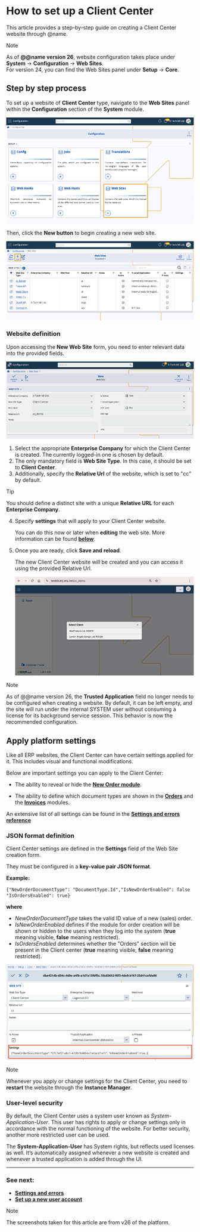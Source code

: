 # How to set up a Client Center

This article provides a step-by-step guide on creating a Client Center website through @name.

> [!Note]
> 
> As of **@@name version 26**, website configuration takes place under **System** -> **Configuration** -> **Web Sites**. <br>
> For version 24, you can find the Web Sites panel under **Setup** -> **Core**.

## Step by step process

To set up a website of **Client Center** type, navigate to the **Web Sites** panel within the **Configuration** section of the **System** module.

![picture](pictures/web_sites_panel.png)

Then, click the **New button** to begin creating a new web site.

![picture](pictures/new_add_website.png)

### Website definition

Upon accessing the **New Web Site** form, you need to enter relevant data into the provided fields.

![picture](pictures/create_cc.png)
 
1. Select the appropriate **Enterprise Company** for which the Client Center is created. The currently logged-in one is chosen by default.
2. The only mandatory field is **Web Site Type**. In this case, it should be set to **Client Center**.
3. Additionally, specify the **Relative Url** of the website, which is set to "cc" by default. 

> [!Tip]
> 
> You should define a distinct site with a unique **Relative URL** for each **Enterprise Company**.

4. Specify **settings** that will apply to your Client Center website.

   You can do this now or later when **editing** the web site. More information can be found **[below](define-a-new-cc.md#apply-platform-settings)**.

5. Once you are ready, click **Save and reload**.
   
   The new Client Center website will be created and you can access it using the provided Relative Url.

   ![picture](pictures/cc_created.png)

> [!NOTE]
> As of @@name version 26, the **Trusted Application** field no longer needs to be configured when creating a website. By default, it can be left empty, and the site will run under the internal SYSTEM user without consuming a license for its background service session. This behavior is now the recommended configuration.

## Apply platform settings

Like all ERP websites, the Client Center can have certain settings applied for it. This includes visual and functional modifications. 

Below are important settings you can apply to the Client Center: 

- The ability to reveal or hide the **[New Order module](https://docs.erp.net/tech/modules/crm/clientcenter/orders/new-order.html?q=new%20order)**.

- The ability to define which document types are shown in the **[Orders](https://docs.erp.net/tech/modules/crm/clientcenter/orders/orders.html)** and the **[Invoices](https://docs.erp.net/tech/modules/crm/clientcenter/billing/invoices.html)** modules.

An extensive list of all settings can be found in the **[Settings and errors reference](https://docs.erp.net/tech/modules/crm/clientcenter/reference.html)**

### JSON format definition

Client Center settings are defined in the **Settings** field of the Web Site creation form.

They must be configured in a **key-value pair JSON format**. 

**Example:**

```
{"NewOrderDocumentType": "DocumentType.Id","IsNewOrderEnabled": false
"IsOrdersEnabled": true}
```
**where** 

- *NewOrderDocumentType* takes the valid ID value of a new (sales) order.
-  _IsNewOrderEnabled_ defines if the module for order creation will be shown or hidden to the users when they log into the system (**true** meaning visible, **false** meaning restricted).
- *IsOrdersEnabled* determines whether the "Orders" section will be present in the Client center (**true** meaning visible, **false** meaning restricted).

![picture](pictures/settings_code.png)

> [!NOTE]
> 
> Whenever you apply or change settings for the Client Center, you need to **restart** the website through the **Instance Manager**.

### User-level security

By default, the Client Center uses a system user known as *System-Application-User*. This user has rights to apply or change settings only in accordance with the normal functioning of the website. For better security, another more restricted user can be used. 

The **System-Application-User** has System rights, but reflects used licenses as well. It’s automatically assigned whenever a new website is created and whenever a trusted application is added through the UI.

---
### See next:

- **[Settings and errors](https://docs.erp.net/tech/modules/crm/clientcenter/reference.html)**
- **[Set up a new user account](https://docs.erp.net/tech/modules/crm/clientcenter/how-to/setup-a-new-user-account-v26.html)** 

> [!NOTE]
> 
> The screenshots taken for this article are from v26 of the platform.

